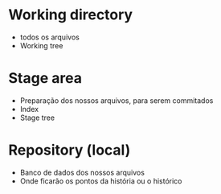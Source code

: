 # Working directory
- todos os arquivos
- Working tree

# Stage area
- Preparação dos nossos arquivos, para serem commitados
- Index
- Stage tree

# Repository (local)
- Banco de dados dos nossos arquivos
- Onde ficarão os pontos da história ou o histórico

